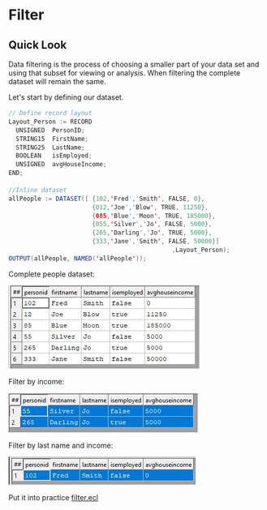 # Filter

## Quick Look

Data filtering is the process of choosing a smaller part of your data set and using that subset for viewing or analysis. When filtering the complete dataset will remain the same.

Let's start by defining our dataset.

```java
// Define record layout
Layout_Person := RECORD
  UNSIGNED  PersonID;
  STRING15  FirstName;
  STRING25  LastName;
  BOOLEAN   isEmployed;
  UNSIGNED  avgHouseIncome;
END;

//Inline dataset
allPeople := DATASET([ {102,'Fred','Smith', FALSE, 0},
                       {012,'Joe','Blow', TRUE, 11250},
                       {085,'Blue','Moon', TRUE, 185000},
                       {055,'Silver','Jo', FALSE, 5000},
                       {265,'Darling','Jo', TRUE, 5000},
                       {333,'Jane','Smith', FALSE, 50000}]
											 ,Layout_Person);
OUTPUT(allPeople, NAMED('allPeople'));
```

Complete people dataset:

![Complete People Dataset](./Images/allPeople.JPG)

Filter by income:

![Filter Income](./Images/Poeple_FilterIncome.JPG)

Filter by last name and income:

![Filter lastname income](./Images/PeopleAndFilter.JPG)

Put it into practice [filter.ecl](/source/ecl/filter.ecl)
